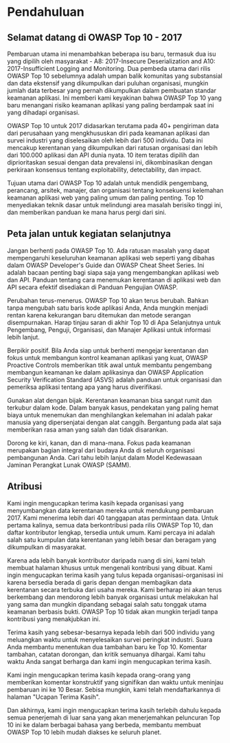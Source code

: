 # Pendahuluan

## Selamat datang di OWASP Top 10 - 2017


Pembaruan utama ini menambahkan beberapa isu baru, termasuk dua isu yang dipilih oleh masyarakat - A8: 2017-Insecure Deserialization and A10: 2017-Insufficient Logging and Monitoring. Dua pembeda utama dari rilis OWASP Top 10 sebelumnya adalah umpan balik komunitas yang substansial dan data ekstensif yang dikumpulkan dari puluhan organisasi, mungkin jumlah data terbesar yang pernah dikumpulkan dalam pembuatan standar keamanan aplikasi. Ini memberi kami keyakinan bahwa OWASP Top 10 yang baru menangani risiko keamanan aplikasi yang paling berdampak saat ini yang dihadapi organisasi.

OWASP Top 10 untuk 2017 didasarkan terutama pada 40+ pengiriman data dari perusahaan yang mengkhususkan diri pada keamanan aplikasi dan survei industri yang diselesaikan oleh lebih dari 500 individu. Data ini mencakup kerentanan yang dikumpulkan dari ratusan organisasi dan lebih dari 100.000 aplikasi dan API dunia nyata. 10 item teratas dipilih dan diprioritaskan sesuai dengan data prevalensi ini, dikombinasikan dengan perkiraan konsensus tentang exploitability, detectability, dan impact.

Tujuan utama dari OWASP Top 10 adalah untuk mendidik pengembang, perancang, arsitek, manajer, dan organisasi tentang konsekuensi kelemahan keamanan aplikasi web yang paling umum dan paling penting. Top 10 menyediakan teknik dasar untuk melindungi area masalah berisiko tinggi ini, dan memberikan panduan ke mana harus pergi dari sini.

## Peta jalan untuk kegiatan selanjutnya

Jangan berhenti pada OWASP Top 10. Ada ratusan masalah yang dapat mempengaruhi keseluruhan keamanan aplikasi web seperti yang dibahas dalam  OWASP Developer's Guide  dan OWASP Cheat Sheet Series. Ini adalah bacaan penting bagi siapa saja yang mengembangkan aplikasi web dan API. Panduan tentang cara menemukan kerentanan di aplikasi web dan API secara efektif disediakan di Panduan Pengujian OWASP.

Perubahan terus-menerus. OWASP Top 10 akan terus berubah. Bahkan tanpa mengubah satu baris kode aplikasi Anda, Anda mungkin menjadi rentan karena kekurangan baru ditemukan dan metode serangan disempurnakan. Harap tinjau saran di akhir Top 10 di Apa Selanjutnya untuk Pengembang, Penguji, Organisasi, dan Manajer Aplikasi untuk informasi lebih lanjut.

Berpikir positif. Bila Anda siap untuk berhenti mengejar kerentanan dan fokus untuk membangun kontrol keamanan aplikasi yang kuat, OWASP Proactive Controls  memberikan titik awal untuk membantu pengembang membangun keamanan ke dalam aplikasinya dan OWASP Application Security Verification Standard (ASVS)  adalah panduan untuk organisasi dan pemeriksa aplikasi tentang apa yang harus diverifikasi.

Gunakan alat dengan bijak. Kerentanan keamanan bisa sangat rumit dan terkubur dalam kode. Dalam banyak kasus, pendekatan yang paling hemat biaya untuk menemukan dan menghilangkan kelemahan ini adalah pakar manusia yang dipersenjatai dengan alat canggih. Bergantung pada alat saja memberikan rasa aman yang salah dan tidak disarankan.

Dorong ke kiri, kanan, dan di mana-mana. Fokus pada keamanan merupakan bagian integral dari budaya Anda di seluruh organisasi pembangunan Anda. Cari tahu lebih lanjut dalam Model Kedewasaan Jaminan Perangkat Lunak OWASP (SAMM).

## Atribusi

Kami ingin mengucapkan terima kasih kepada organisasi yang menyumbangkan data kerentanan mereka untuk mendukung pembaruan 2017. Kami menerima lebih dari 40 tanggapan atas permintaan data. Untuk pertama kalinya, semua data berkontribusi pada rilis OWASP Top 10, dan daftar kontributor lengkap, tersedia untuk umum. Kami percaya ini adalah salah satu kumpulan data kerentanan yang lebih besar dan beragam yang dikumpulkan di masyarakat.

Karena ada lebih banyak kontributor daripada ruang di sini, kami telah membuat halaman khusus untuk mengenali kontribusi yang dibuat. Kami ingin mengucapkan terima kasih yang tulus kepada organisasi-organisasi ini karena bersedia berada di garis depan dengan membagikan data kerentanan secara terbuka dari usaha mereka. Kami berharap ini akan terus berkembang dan mendorong lebih banyak organisasi untuk melakukan hal yang sama dan mungkin dipandang sebagai salah satu tonggak utama keamanan berbasis bukti. OWASP Top 10 tidak akan mungkin terjadi tanpa kontribusi yang menakjubkan ini.

Terima kasih yang sebesar-besarnya kepada lebih dari 500 individu yang meluangkan waktu untuk menyelesaikan survei peringkat industri. Suara Anda membantu menentukan dua tambahan baru ke Top 10. Komentar tambahan, catatan dorongan, dan kritik semuanya dihargai. Kami tahu waktu Anda sangat berharga dan kami ingin mengucapkan terima kasih.

Kami ingin mengucapkan terima kasih kepada orang-orang yang memberikan komentar konstruktif yang signifikan dan waktu untuk meninjau pembaruan ini ke 10 Besar. Sebisa mungkin, kami telah mendaftarkannya di halaman "Ucapan Terima Kasih".

Dan akhirnya, kami ingin mengucapkan terima kasih terlebih dahulu kepada semua penerjemah di luar sana yang akan menerjemahkan peluncuran Top 10 ini ke dalam berbagai bahasa yang berbeda, membantu membuat OWASP Top 10 lebih mudah diakses ke seluruh planet.
